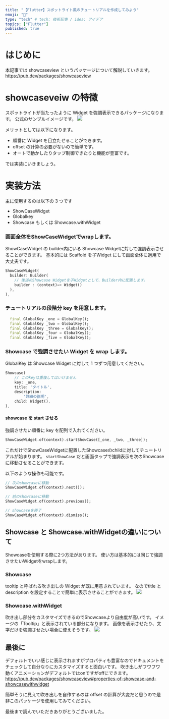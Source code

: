 ```yaml
---
title: "【Flutter】スポットライト風のチュートリアルを作成してみよう"
emoji: "🔦"
type: "tech" # tech: 技術記事 / idea: アイデア
topics: ["Flutter"]
published: true
---
```


# はじめに

本記事では showcaseview というパッケージについて解説していきます。
https://pub.dev/packages/showcaseview

# showcaseveiw の特徴
スポットライトが当たったように Widget を強調表示できるパッケージになります。
公式のサンプルイメージです。
![](/images/showcaseview/showcaseview.gif)

メリットとしては以下になります。

- 順番に Widget を目立たせることができます。
- offset の計算の必要がないので簡単です。
- オートで動かしたりタップ制御できたりと機能が豊富です。

では実装にいきましょう。

# 実装方法

主に使用するのは以下の 3 つです

- ShowCaseWidget
- Globalkey
- Showcase もしくは Showcase.withWidget

### 画面全体をShowCaseWidgetでwrapします。
ShowCaseWidget の builder内にいる Showcase Widgetに対して強調表示させることができます。
基本的には Scaffold を子Widget にして画面全体に適用で大丈夫です。

```dart
ShowCaseWidget(
  builder: Builder(
    // 後述のShowcase Widgetを子Widgetとして、Builder内に配置します。
    builder : (context)=> Widget()
  ),
),
```

### チュートリアルの段階分 key を用意します。

```dart
  final GlobalKey _one = GlobalKey();
  final GlobalKey _two = GlobalKey();
  final GlobalKey _three = GlobalKey();
  final GlobalKey _four = GlobalKey();
  final GlobalKey _five = GlobalKey();
```

### Showcase で強調させたい Widget を  wrap します。

GlobalKey は Showcase Widget に対して 1 つずつ用意してください。

```dart
Showcase(
    // このkeyは重複してはいけません
    key: _one,
    title: 'タイトル',
    description:
        '詳細の説明',
    child: Widget(),
),
```

#### showcase を start させる

強調させたい順番に key を配列で入れてください。

```dart
ShowCaseWidget.of(context).startShowCase([_one, _two, _three]);
```

これだけでShowCaseWidgetに配置したShowcaseのchildに対してチュートリアルが始まります。
`startShowCase` だと画面タップで強調表示を次のShowcaseに移動させることができます。

以下のような操作も可能です。

```dart
// 次のshowcaseに移動
ShowCaseWidget.of(context).next());

// 前のshowcaseに移動
ShowCaseWidget.of(context).previous();

// showcaseを終了
ShowCaseWidget.of(context).dismiss();
```

## Showcase と Showcase.withWidgetの違いについて
Showcaseを使用する際に2つ方法があります。
使い方は基本的には同じで強調させたいWidgetをwrapします。

### Showcase
tooltip と呼ばれる吹き出しの Widget が既に用意されています。
なのでtitle と description を設定することで簡単に表示させることができます。
![](/images/showcaseview/showcase.png)

### Showcase.withWidget
吹き出し部分をカスタマイズできるのでShowcaseより自由度が高いです。
イメージの「Tooltip」と表示されている部分になります。
画像を表示させたり、文字だけを強調させたい場合に使えそうです。
![](/images/showcaseview/showcase_withwidget.png)


## 最後に
デフォルトでいい感じに表示されますがプロパティも豊富なのでドキュメントをチェックして自分なりにカスタマイズすると面白いです。
吹き出しがフワフワ動くアニメーションがデフォルトではonですがoffにできます。
https://pub.dev/packages/showcaseview#properties-of-showcase-and-showcasewithwidget


簡単そうに見えて吹き出しを自作するのは offset の計算が大変だと思うので是非このパッケージを使用してみてください。

最後まで読んでいただきありがとうございました。